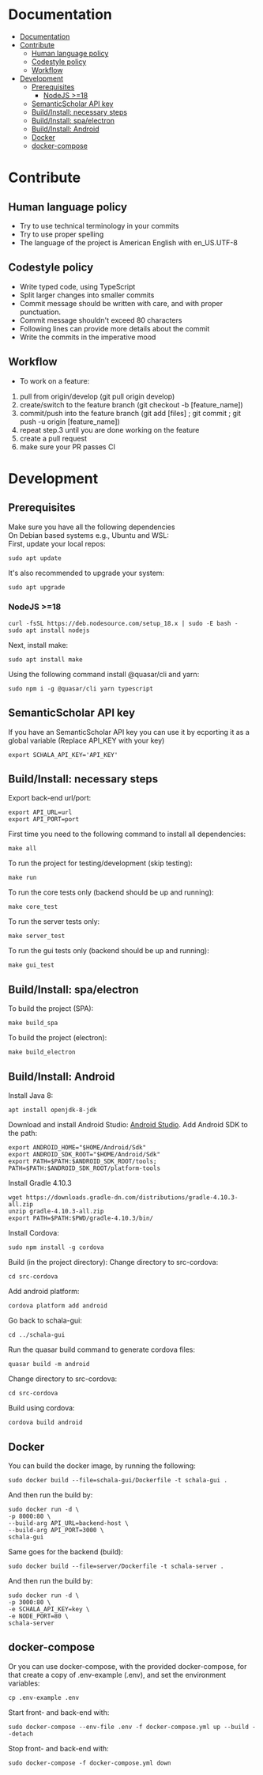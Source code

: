 # Documentation

- [Documentation](#documentation)
- [Contribute](#contribute)
  - [Human language policy](#human-language-policy)
  - [Codestyle policy](#codestyle-policy)
  - [Workflow](#workflow)
- [Development](#development)
  - [Prerequisites](#prerequisites)
    - [NodeJS >=18](#nodejs-18)
  - [SemanticScholar API key](#semanticscholar-api-key)
  - [Build/Install: necessary steps](#buildinstall-necessary-steps)
  - [Build/Install: spa/electron](#buildinstall-spaelectron)
  - [Build/Install: Android](#buildinstall-android)
  - [Docker](#docker)
  - [docker-compose](#docker-compose)

# Contribute
## Human language policy
* Try to use technical terminology in your commits
* Try to use proper spelling
* The language of the project is American English with en_US.UTF-8
## Codestyle policy
* Write typed code, using TypeScript
* Split larger changes into smaller commits
* Commit message should be written with care, and with proper punctuation.
* Commit message shouldn't exceed 80 characters
* Following lines can provide more details about the commit
* Write the commits in the imperative mood
## Workflow
* To work on a feature:
1. pull from origin/develop (git pull origin develop)
2. create/switch to the feature branch (git checkout -b [feature_name])
3. commit/push into the feature branch (git add [files] ; git commit ; git push -u origin [feature_name])
4. repeat step.3 until you are done working on the feature
4. create a pull request
5. make sure your PR passes CI
# Development
## Prerequisites
Make sure you have all the following dependencies <br />
On Debian based systems e.g., Ubuntu and WSL: <br />
First, update your local repos:
```console
sudo apt update
```
It's also recommended to upgrade your system: 
```console
sudo apt upgrade
```
### NodeJS >=18
```console
curl -fsSL https://deb.nodesource.com/setup_18.x | sudo -E bash -
sudo apt install nodejs
```
Next, install make:
```console
sudo apt install make
```
Using the following command install @quasar/cli and yarn:
```console
sudo npm i -g @quasar/cli yarn typescript
```
## SemanticScholar API key
If you have an SemanticScholar API key you can use it by ecporting it as a global variable (Replace API_KEY with your key)
```console
export SCHALA_API_KEY='API_KEY'
```
## Build/Install: necessary steps
Export back-end url/port:
```console
export API_URL=url
export API_PORT=port
```
First time you need to the following command to install all dependencies:
```console
make all
```
To run the project for testing/development (skip testing):
```console
make run
```
To run the core tests only (backend should be up and running):
```console
make core_test
```
To run the server tests only:
```console
make server_test
```
To run the gui tests only (backend should be up and running):
```console
make gui_test
```
## Build/Install: spa/electron
To build the project (SPA):
```console
make build_spa
```
To build the project (electron):
```console
make build_electron
```
## Build/Install: Android
Install Java 8:
```console
apt install openjdk-8-jdk
```
Download and install Android Studio: [Android Studio](https://developer.android.com/studio).
Add Android SDK to the path:
```console
export ANDROID_HOME="$HOME/Android/Sdk"
export ANDROID_SDK_ROOT="$HOME/Android/Sdk"
export PATH=$PATH:$ANDROID_SDK_ROOT/tools; PATH=$PATH:$ANDROID_SDK_ROOT/platform-tools
```
Install Gradle 4.10.3
```console
wget https://downloads.gradle-dn.com/distributions/gradle-4.10.3-all.zip
unzip gradle-4.10.3-all.zip
export PATH=$PATH:$PWD/gradle-4.10.3/bin/
```
Install Cordova:
```console
sudo npm install -g cordova
```
Build (in the project directory):
Change directory to src-cordova:
```console
cd src-cordova
```
Add android platform:
```console
cordova platform add android
```
Go back to schala-gui:
```console
cd ../schala-gui
```
Run the quasar build command to generate cordova files:
```console
quasar build -m android
```
Change directory to src-cordova:
```console
cd src-cordova
```
Build using cordova:
```console
cordova build android
```
## Docker
You can build the docker image, by running the following:
```console
sudo docker build --file=schala-gui/Dockerfile -t schala-gui .
```
And then run the build by:
```console
sudo docker run -d \
-p 8000:80 \
--build-arg API_URL=backend-host \
--build-arg API_PORT=3000 \
schala-gui
```
Same goes for the backend (build):
```console
sudo docker build --file=server/Dockerfile -t schala-server .
```
And then run the build by:
```console
sudo docker run -d \
-p 3000:80 \
-e SCHALA_API_KEY=key \
-e NODE_PORT=80 \
schala-server
```
## docker-compose
Or you can use docker-compose, with the provided docker-compose, for that create a copy of .env-example (.env), and set the environment variables:
```console
cp .env-example .env
```
Start front- and back-end with: 
```console
sudo docker-compose --env-file .env -f docker-compose.yml up --build --detach
```
Stop front- and back-end with: 
```console
sudo docker-compose -f docker-compose.yml down
```
